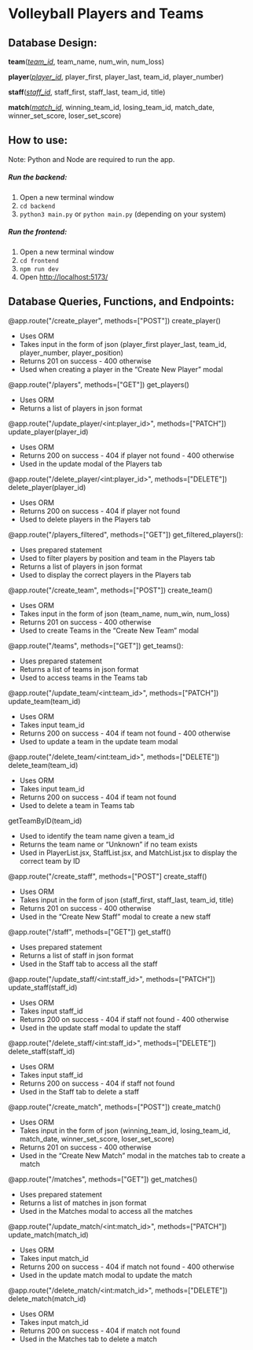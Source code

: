 
# Volleyball Players and Teams

## Database Design:

**team**(<ins>*team_id*</ins>, team_name, num_win, num_loss)

**player**(<ins>*player_id*</ins>, player_first, player_last, team_id, player_number)

**staff**(<ins>*staff_id*</ins>, staff_first, staff_last, team_id, title)

**match**(<ins>*match_id*</ins>, winning_team_id, losing_team_id, match_date, winner_set_score, loser_set_score)

## How to use:

Note: Python and Node are required to run the app.

##### Run the backend:
1. Open a new terminal window
2. `cd backend`
3. `python3 main.py` or `python main.py` (depending on your system)

##### Run the frontend:
1. Open a new terminal window
2. `cd frontend`
3. `npm run dev`
4. Open [http://localhost:5173/](http://localhost:5173/)

## Database Queries, Functions, and Endpoints:
@app.route("/create_player", methods=["POST"])
create_player()
-   Uses ORM
-   Takes input in the form of json (player_first player_last, team_id, player_number, player_position)
-   Returns 201 on success - 400 otherwise
-   Used when creating a player in the “Create New Player” modal

@app.route("/players", methods=["GET"])
get_players()
-   Uses ORM
-   Returns a list of players in json format

@app.route("/update_player/\<int:player_id\>", methods=["PATCH"])
update_player(player_id)
-   Uses ORM
-   Returns 200 on success - 404 if player not found - 400 otherwise
-   Used in the update modal of the Players tab

@app.route("/delete_player/\<int:player_id\>", methods=["DELETE"])
delete_player(player_id)
-   Uses ORM
-   Returns 200 on success - 404 if player not found
-   Used to delete players in the Players tab

@app.route("/players_filtered", methods=["GET"])
get_filtered_players():
-   Uses prepared statement  
-   Used to filter players by position and team in the Players tab 
-   Returns a list of players in json format
-   Used to display the correct players in the Players tab

@app.route("/create_team", methods=["POST"])
create_team()
-   Uses ORM
-   Takes input in the form of json (team_name, num_win, num_loss)
-   Returns 201 on success - 400 otherwise
-   Used to create Teams in the “Create New Team” modal

@app.route("/teams", methods=["GET"])
get_teams():
-   Uses prepared statement
-   Returns a list of teams in json format
-   Used to access teams in the Teams tab

@app.route("/update_team/\<int:team_id\>", methods=["PATCH"])
update_team(team_id)
-   Uses ORM
-   Takes input team_id
-   Returns 200 on success - 404 if team not found - 400 otherwise
-   Used to update a team in the update team modal

@app.route("/delete_team/\<int:team_id\>", methods=["DELETE"])
delete_team(team_id)
-   Uses ORM
-   Takes input team_id
-   Returns 200 on success - 404 if team not found
-   Used to delete a team in Teams tab

getTeamByID(team_id)
-   Used to identify the team name given a team_id
-   Returns the team name or “Unknown” if no team exists
-   Used in PlayerList.jsx, StaffList.jsx, and MatchList.jsx to display the correct team by ID

@app.route("/create_staff", methods=["POST"]
create_staff()
-   Uses ORM
-   Takes input in the form of json (staff_first, staff_last, team_id, title)
-   Returns 201 on success - 400 otherwise
-   Used in the “Create New Staff” modal to create a new staff

@app.route("/staff", methods=["GET"])
get_staff()
-   Uses prepared statement
-   Returns a list of staff in json format
-   Used in the Staff tab to access all the staff

@app.route("/update_staff/\<int:staff_id\>", methods=["PATCH"])
update_staff(staff_id)
-   Uses ORM
-   Takes input staff_id
-   Returns 200 on success - 404 if staff not found - 400 otherwise
-   Used in the update staff modal to update the staff

@app.route("/delete_staff/\<int:staff_id\>", methods=["DELETE"])
delete_staff(staff_id)
-   Uses ORM
-   Takes input staff_id
-   Returns 200 on success - 404 if staff not found
-   Used in the Staff tab to delete a staff

@app.route("/create_match", methods=["POST"])
create_match()
-   Uses ORM
-   Takes input in the form of json (winning_team_id, losing_team_id, match_date, winner_set_score, loser_set_score)
-   Returns 201 on success - 400 otherwise
-   Used in the “Create New Match” modal in the matches tab to create a match

@app.route("/matches", methods=["GET"])
get_matches()
-   Uses prepared statement
-   Returns a list of matches in json format
-   Used in the Matches modal to access all the matches
 
@app.route("/update_match/\<int:match_id\>", methods=["PATCH"])
update_match(match_id)
-   Uses ORM
-   Takes input match_id
-   Returns 200 on success - 404 if match not found - 400 otherwise
-   Used in the update match modal to update the match

@app.route("/delete_match/\<int:match_id\>", methods=["DELETE"])
delete_match(match_id)
-   Uses ORM
-   Takes input match_id
-   Returns 200 on success - 404 if match not found
-   Used in the Matches tab to delete a match
